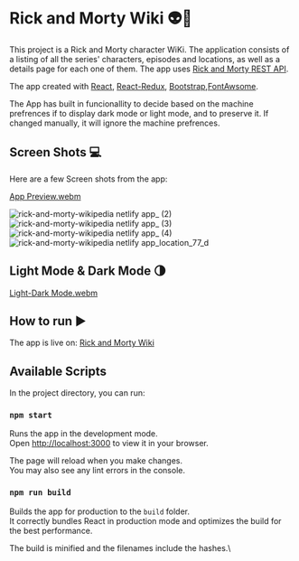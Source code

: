 # Rick and Morty Wiki 👽🧪

This project is a Rick and Morty character WiKi.
The application consists of a listing of all the series' characters, episodes and locations, as well as a details page for each one of them. The app uses [Rick and Morty REST API](https://rickandmortyapi.com/).

The app created with [React](https://reactjs.org/), [React-Redux](https://react-redux.js.org/), [Bootstrap](https://getbootstrap.com/),[FontAwsome](https://fontawesome.com/).

The App has built in funcionallity to decide based on the machine prefrences if to display dark mode or light mode, and to preserve it.
If changed manually, it will ignore the machine prefrences.

## Screen Shots 💻

Here are a few Screen shots from the app:

[App Preview.webm](https://user-images.githubusercontent.com/97041347/183472003-97ced014-8111-452e-94ae-b85d22ebe7da.webm)

![rick-and-morty-wikipedia netlify app_ (2)](https://user-images.githubusercontent.com/97041347/183468690-9306ca65-5c66-48a4-ba07-1ade509167c1.png)
![rick-and-morty-wikipedia netlify app_ (3)](https://user-images.githubusercontent.com/97041347/183468694-959535b0-12a4-45ad-abdc-7b6e51c27958.png)
![rick-and-morty-wikipedia netlify app_ (4)](https://user-images.githubusercontent.com/97041347/183468697-83b2157e-6b08-40ce-836c-accfea3b65bd.png)
![rick-and-morty-wikipedia netlify app_location_77_d](https://user-images.githubusercontent.com/97041347/183468670-82cc6dbe-5d2e-4edc-b47c-f9da3ecf3635.png)

## Light Mode & Dark Mode 🌗

[Light-Dark Mode.webm](https://user-images.githubusercontent.com/97041347/183472454-1f14de10-3412-45ad-b9b7-561c4efd8591.webm)

## How to run ▶️

The app is live on: [Rick and Morty Wiki](https://rick-and-morty-wikipedia.netlify.app/)

## Available Scripts

In the project directory, you can run:

### `npm start`

Runs the app in the development mode.\
Open [http://localhost:3000](http://localhost:3000) to view it in your browser.

The page will reload when you make changes.\
You may also see any lint errors in the console.

### `npm run build`

Builds the app for production to the `build` folder.\
It correctly bundles React in production mode and optimizes the build for the best performance.

The build is minified and the filenames include the hashes.\

